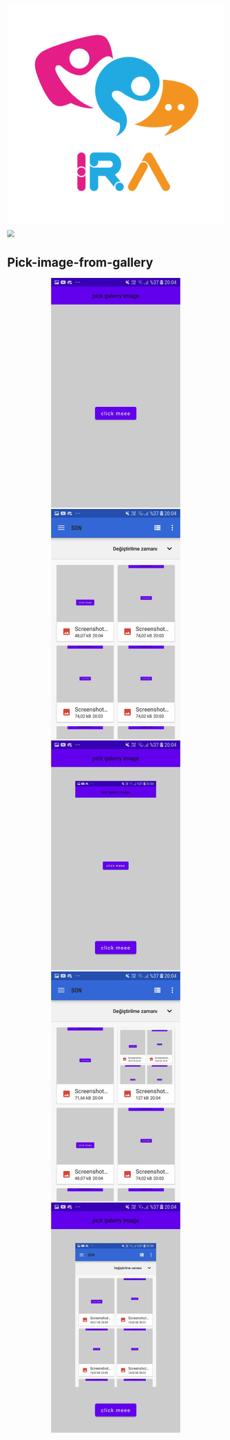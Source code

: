 ![Now in Android](https://github.com/hkubratkn/List-JumpToTop/blob/main/images/unnamed%20(1).png "Ira")

<a href="https://play.google.com/store/apps/details?id=com.kapirti.ira"><img src="https://play.google.com/intl/en_us/badges/static/images/badges/en_badge_web_generic.png" height="70"></a>

# Pick-image-from-gallery

<p align="center">
  <img src="images/sc1.jpg" width="300"/>
  <img src="images/sc2.jpg" width="300"/>
  <img src="images/sc3.jpg" width="300"/>
  <img src="images/sc4.jpg" width="300"/>
  <img src="images/sc5.jpg" width="300"/>
<p/>
